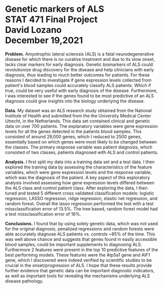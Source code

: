 # Genetic markers of ALS <br/>STAT  471 Final Project<br/>David Lozano<br/>December 19,2021

**Problem.** Amyotrophic lateral sclerosis (ALS) is a fatal neurodegenerative disease for which there is no curative treatment and due to its slow onset, lacks clear markers for early diagnosis. Genetic biomarkers of ALS could revolutionize drug discovery for the disease and help clinicians with early diagnosis, thus leading to much better outcomes for patients. For these reasons I decided to investigate if gene expression levels collected from patient's blood samples could accurately classify ALS patients. Which if true, could be very useful with early diagnosis of the disease. Furthermore, I was interested to see if the genes found to be most predictive of an ALS diagnosis could give insights into the biology underlying the disease.

**Data.** My dataset was an ALS research study obtained from the  National Institute of Health and submitted from the the University Medical Center Utrecht, in the Netherlands. This data set contained clinical and genetic data on over 700 patients. The explanatory variables were gene expression levels for all the genes detected in the patients blood samples. This consisted of around 29,000 genes, which I reduced to 2500 genes, essentially based on which genes were most likely to be changed between the classes. The primary response variable was patient diagnosis, which consisted of two classes, patients diagnosed with ALS and control patients.

**Analysis.** I first split my data into a training data set and a test data. I then explored the training data by assessing the characteristics of the feature variables, which were gene expression levels and the response variable, which was the diagnosis of the patient. A key aspect of this exploratory analysis involved assessing how gene expression levels differed between the ALS class and control patient class. After exploring the data, I then tuned and tested 5 different cross validated classification models: logistic regression, LASSO regression, ridge regression, elastic net regression, and random forest. Overall the lasso regression performed the test with a test missclassification error of 13.5%. The tree based, random forest model had a test missclassification error of 16%.

**Conclusions.** I found that by using solely genetic data, which was not used for the original diagnosis, penalized regressions and random forests were able accurately diagnose ALS patients vs. controls ~85% of the time. This was well above chance and suggests that genes found in easily accessible blood samples, could be important supplements to diagnosing ALS. Furthermore 2 features were present in the top 10 predictive features of the best performing models. These features were the Atp5a1 gene and  AIF1 gene, which I discovered were indeed verified by scientific studies to be crucial in the onset/progression of ALS. I hope that these results provide further evidence that genetic data can be important diagnostic indicators, as well as important tools for revealing the mechanisms underlying ALS disease pathology.
